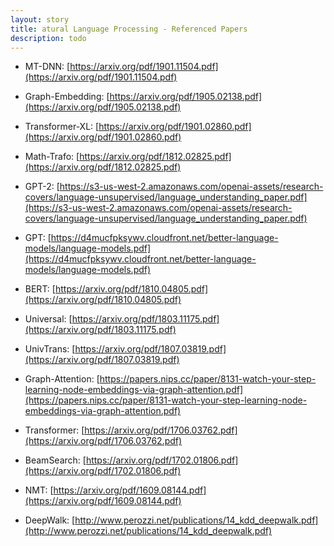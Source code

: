 ```yaml
---
layout: story
title: atural Language Processing - Referenced Papers
description: todo
---
```


- MT-DNN: [https://arxiv.org/pdf/1901.11504.pdf](https://arxiv.org/pdf/1901.11504.pdf)

- Graph-Embedding: [https://arxiv.org/pdf/1905.02138.pdf](https://arxiv.org/pdf/1905.02138.pdf)

- Transformer-XL: [https://arxiv.org/pdf/1901.02860.pdf](https://arxiv.org/pdf/1901.02860.pdf)

- Math-Trafo: [https://arxiv.org/pdf/1812.02825.pdf](https://arxiv.org/pdf/1812.02825.pdf)

- GPT-2: [https://s3-us-west-2.amazonaws.com/openai-assets/research-covers/language-unsupervised/language_understanding_paper.pdf](https://s3-us-west-2.amazonaws.com/openai-assets/research-covers/language-unsupervised/language_understanding_paper.pdf)

- GPT: [https://d4mucfpksywv.cloudfront.net/better-language-models/language-models.pdf](https://d4mucfpksywv.cloudfront.net/better-language-models/language-models.pdf)

- BERT: [https://arxiv.org/pdf/1810.04805.pdf](https://arxiv.org/pdf/1810.04805.pdf)

- Universal: [https://arxiv.org/pdf/1803.11175.pdf](https://arxiv.org/pdf/1803.11175.pdf)

- UnivTrans: [https://arxiv.org/pdf/1807.03819.pdf](https://arxiv.org/pdf/1807.03819.pdf)

- Graph-Attention: [https://papers.nips.cc/paper/8131-watch-your-step-learning-node-embeddings-via-graph-attention.pdf](https://papers.nips.cc/paper/8131-watch-your-step-learning-node-embeddings-via-graph-attention.pdf)

- Transformer: [https://arxiv.org/pdf/1706.03762.pdf](https://arxiv.org/pdf/1706.03762.pdf)

- BeamSearch: [https://arxiv.org/pdf/1702.01806.pdf](https://arxiv.org/pdf/1702.01806.pdf)

- NMT: [https://arxiv.org/pdf/1609.08144.pdf](https://arxiv.org/pdf/1609.08144.pdf)

- DeepWalk: [http://www.perozzi.net/publications/14_kdd_deepwalk.pdf](http://www.perozzi.net/publications/14_kdd_deepwalk.pdf)
